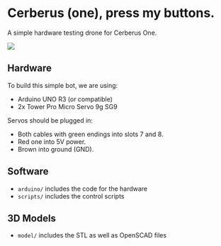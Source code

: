 # Cerberus (one), press my buttons.

A simple hardware testing drone for Cerberus One.

![](demo.gif)

## Hardware

To build this simple bot, we are using:

* Arduino UNO R3 (or compatible)
* 2x Tower Pro Micro Servo 9g SG9

Servos should be plugged in:
- Both cables with green endings into slots 7 and 8.
- Red one into 5V power.
- Brown into ground (GND).

## Software

* ```arduino/``` includes the code for the hardware
* ```scripts/``` includes the control scripts

## 3D Models

* ```model/``` includes the STL as well as OpenSCAD files
